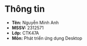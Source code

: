 # Thông tin
- **Tên:** Nguyễn Minh Anh  
- **MSSV:** 2312571
- **Lớp:** CTK47A  
- **Môn:** Phát triển ứng dụng Desktop  
